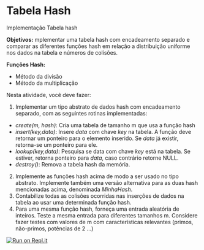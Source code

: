 # Tabela Hash

Implementação Tabela hash

**Objetivos:**
mplementar uma tabela hash com encadeamento separado e comparar as diferentes funções hash em relação a distribuição uniforme nos dados na tabela e números de colisões.

**Funções Hash:**
 
- Método da divisão
- Método da multiplicação 
 
Nesta atividade,  você deve fazer:
 
1. Implementar um tipo abstrato de dados hash com encadeamento separado, com as seguintes rotinas implementadas:
 - *create(m, hash)*: Cria uma tabela de tamanho m que usa a função hash
 - *insert(key,data)*: Insere *data* com chave *key* na tabela. A função deve retornar um ponteiro para o elemento inserido. Se *data* já existir, retorna-se um ponteiro para ele. 
 - *lookup(key,data)*: Pesquisa se data com chave *key* está na tabela. Se estiver, retorna ponteiro para *data*, caso contrário retorne NULL.
 - *destroy()*: Remova a tabela hash da memória.
 
2. Implemente as funções hash acima de modo a ser usado no tipo abstrato. Implemente também uma versão alternativa para as duas hash mencionadas acima, denominada *MinhaHash*.
3. Contabilize todas as colisões ocorridas nas inserções de dados na tabela ao usar uma determinada função hash.
4. Para uma mesma função hash, forneça uma entrada aleatória de inteiros. Teste a mesma entrada para diferentes tamanhos m. Considere fazer testes com valores de m com características relevantes (primos, não-primos, potências de 2 ...)

[![Run on Repl.it](https://repl.it/badge/github/ufjfcamata/dcc012_hash1)](https://repl.it/github/ufjfcamata/dcc012_hash1)

